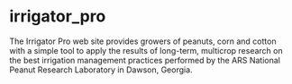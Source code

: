 irrigator_pro
=============

The Irrigator Pro web site provides growers of peanuts, corn and cotton with a simple tool to apply the results of long-term, multicrop research on the best irrigation management practices performed by the ARS National Peanut Research Laboratory in Dawson, Georgia.
